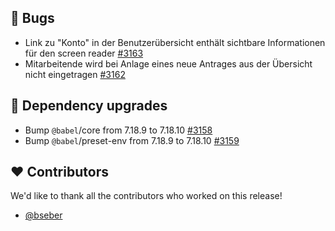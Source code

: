## 🐞 Bugs

- Link zu "Konto" in der Benutzerübersicht enthält sichtbare Informationen für den screen reader [#3163](https://github.com/urlaubsverwaltung/urlaubsverwaltung/issues/3163)
- Mitarbeitende wird bei Anlage eines neue Antrages aus der Übersicht nicht eingetragen [#3162](https://github.com/urlaubsverwaltung/urlaubsverwaltung/issues/3162)

## 🔨 Dependency upgrades

- Bump `@babel`/core from 7.18.9 to 7.18.10 [#3158](https://github.com/urlaubsverwaltung/urlaubsverwaltung/pull/3158)
- Bump `@babel`/preset-env from 7.18.9 to 7.18.10 [#3159](https://github.com/urlaubsverwaltung/urlaubsverwaltung/pull/3159)

## ❤️ Contributors

We'd like to thank all the contributors who worked on this release!

- [@bseber](https://github.com/bseber)
